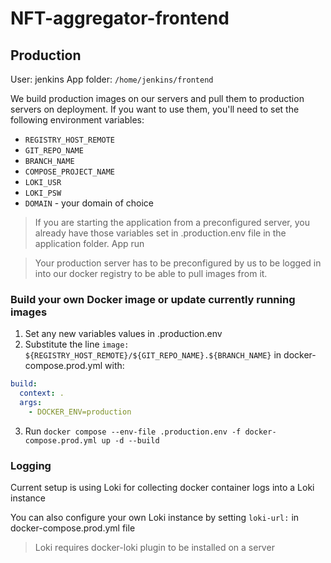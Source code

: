 # NFT-aggregator-frontend
## Production
User: jenkins
App folder: `/home/jenkins/frontend`

We build production images on our servers and pull them to production servers on deployment. If you want to use them, you'll need to set the following environment variables:

- `REGISTRY_HOST_REMOTE`
- `GIT_REPO_NAME`
- `BRANCH_NAME`
- `COMPOSE_PROJECT_NAME`
- `LOKI_USR`
- `LOKI_PSW`
- `DOMAIN` - your domain of choice

> If you are starting the application from a preconfigured server, you already have those variables set in .production.env file in the application folder. App run

> Your production server has to be preconfigured by us to be logged in into our docker registry to be able to pull images from it.

### Build your own Docker image or update currently running images
1. Set any new variables values in .production.env 
2. Substitute the line `image: ${REGISTRY_HOST_REMOTE}/${GIT_REPO_NAME}.${BRANCH_NAME}` in docker-compose.prod.yml with:
```yaml
build:
  context: .
  args:
    - DOCKER_ENV=production
```
3. Run `docker compose --env-file .production.env -f docker-compose.prod.yml up -d --build`

### Logging
Current setup is using Loki for collecting docker container logs into a Loki instance

You can also configure your own Loki instance by setting `loki-url:` in docker-compose.prod.yml file

> Loki requires docker-loki plugin to be installed on a server
